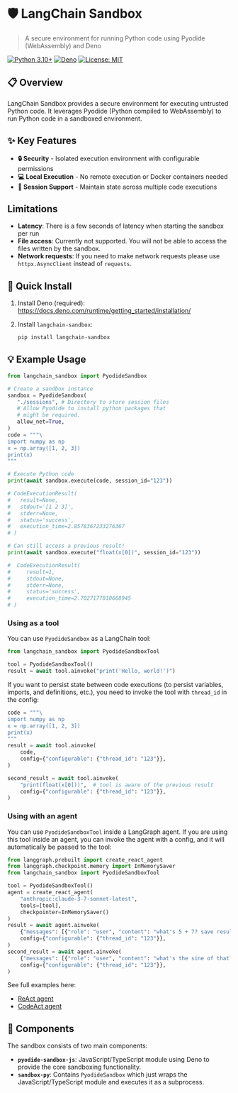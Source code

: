 # 🛡️ LangChain Sandbox

> A secure environment for running Python code using Pyodide (WebAssembly) and Deno

[![Python 3.10+](https://img.shields.io/badge/Python-3.10+-blue.svg)](https://www.python.org/downloads/)
[![Deno](https://img.shields.io/badge/Deno-Required-green.svg)](https://deno.land/)
[![License: MIT](https://img.shields.io/badge/License-MIT-yellow.svg)](https://opensource.org/licenses/MIT)

## 📋 Overview

LangChain Sandbox provides a secure environment for executing untrusted Python code. It leverages Pyodide (Python compiled to WebAssembly) to run Python code in a sandboxed environment.

## ✨ Key Features

- **🔒 Security** - Isolated execution environment with configurable permissions
- **💻 Local Execution** - No remote execution or Docker containers needed
- **🔄 Session Support** - Maintain state across multiple code executions

## Limitations

- **Latency**: There is a few seconds of latency when starting the sandbox per run
- **File access**: Currently not supported. You will not be able to access the files written by the sandbox.
- **Network requests**: If you need to make network requests please use `httpx.AsyncClient` instead of `requests`.

## 🚀 Quick Install

1. Install Deno (required): https://docs.deno.com/runtime/getting_started/installation/

2. Install `langchain-sandbox`:
    
    ```bash
    pip install langchain-sandbox
    ```

## 💡 Example Usage

```python
from langchain_sandbox import PyodideSandbox

# Create a sandbox instance
sandbox = PyodideSandbox(
   "./sessions", # Directory to store session files
   # Allow Pyodide to install python packages that
   # might be required.
   allow_net=True,
)
code = """\
import numpy as np
x = np.array([1, 2, 3])
print(x)
"""

# Execute Python code
print(await sandbox.execute(code, session_id="123"))

# CodeExecutionResult(
#   result=None, 
#   stdout='[1 2 3]', 
#   stderr=None, 
#   status='success', 
#   execution_time=2.8578367233276367
# )

# Can still access a previous result!
print(await sandbox.execute("float(x[0])", session_id="123"))

#  CodeExecutionResult(
#     result=1, 
#     stdout=None, 
#     stderr=None, 
#     status='success', 
#     execution_time=2.7027177810668945
# )
```

### Using as a tool

You can use `PyodideSandbox` as a LangChain tool:

```python
from langchain_sandbox import PyodideSandboxTool

tool = PyodideSandboxTool()
result = await tool.ainvoke("print('Hello, world!')")
```

If you want to persist state between code executions (to persist variables, imports,
and definitions, etc.), you need to invoke the tool with `thread_id` in the config:

```python
code = """\
import numpy as np
x = np.array([1, 2, 3])
print(x)
"""
result = await tool.ainvoke(
    code,
    config={"configurable": {"thread_id": "123"}},
)

second_result = await tool.ainvoke(
    "print(float(x[0]))",  # tool is aware of the previous result
    config={"configurable": {"thread_id": "123"}},
)
```

### Using with an agent

You can use `PyodideSandboxTool` inside a LangGraph agent. If you are using this tool inside an agent, you can invoke the agent with a config, and it will automatically be passed to the tool:

```python
from langgraph.prebuilt import create_react_agent
from langgraph.checkpoint.memory import InMemorySaver
from langchain_sandbox import PyodideSandboxTool

tool = PyodideSandboxTool()
agent = create_react_agent(
    "anthropic:claude-3-7-sonnet-latest",
    tools=[tool],
    checkpointer=InMemorySaver()
)
result = await agent.ainvoke(
    {"messages": [{"role": "user", "content": "what's 5 + 7? save result "}]},
    config={"configurable": {"thread_id": "123"}},
)
second_result = await agent.ainvoke(
    {"messages": [{"role": "user", "content": "what's the sine of that?"}]},
    config={"configurable": {"thread_id": "123"}},
)
```

See full examples here:

* [ReAct agent](examples/react_agent.py)
* [CodeAct agent](examples/codeact_agent.py)

## 🧩 Components

The sandbox consists of two main components:

- **`pyodide-sandbox-js`**: JavaScript/TypeScript module using Deno to provide the core sandboxing functionality.
- **`sandbox-py`**: Contains `PyodideSandbox` which just wraps the JavaScript/TypeScript module and executes it as a subprocess.
